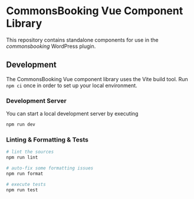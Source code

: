 # CommonsBooking Vue Component Library

This repository contains standalone components for use in the _commonsbooking_ WordPress plugin.

## Development

The CommonsBooking Vue component library uses the Vite build tool.
Run `npm ci` once in order to set up your local environment.

### Development Server

You can start a local development server by executing

```sh
npm run dev
```

### Linting & Formatting & Tests

```sh
# lint the sources
npm run lint

# auto-fix some formatting issues
npm run format

# execute tests
npm run test
```
